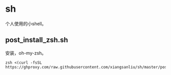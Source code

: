 # sh

个人使用的小shell。


## post_install_zsh.sh

安装，oh-my-zsh。

```shell
zsh <(curl -fsSL https://ghproxy.com/raw.githubusercontent.com/xiangsanliu/sh/master/post_install_zsh.sh)
```